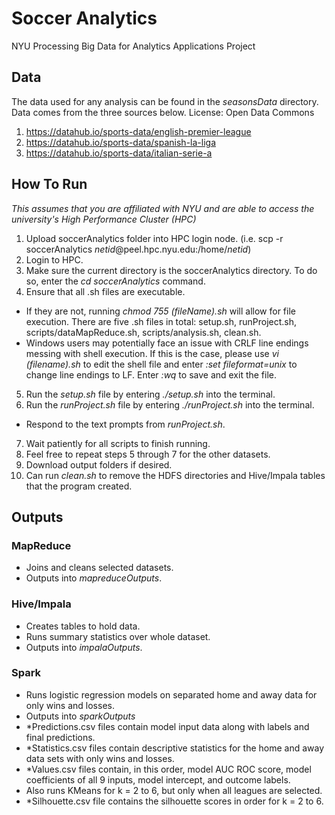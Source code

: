 # Soccer Analytics
NYU Processing Big Data for Analytics Applications Project

## Data
The data used for any analysis can be found in the *seasonsData* directory.
Data comes from the three sources below. License: Open Data Commons
1. https://datahub.io/sports-data/english-premier-league
2. https://datahub.io/sports-data/spanish-la-liga
3. https://datahub.io/sports-data/italian-serie-a

## How To Run
*This assumes that you are affiliated with NYU and are able to access the university's High Performance Cluster (HPC)*

1. Upload soccerAnalytics folder into HPC login node. (i.e. scp -r soccerAnalytics *netid*@peel.hpc.nyu.edu:/home/*netid*)
2. Login to HPC. 
3. Make sure the current directory is the soccerAnalytics directory. To do so, enter the *cd soccerAnalytics* command.
4. Ensure that all .sh files are executable. 
* If they are not, running *chmod 755 (fileName).sh* will allow for file execution. There are five .sh files in total: setup.sh, runProject.sh, scripts/dataMapReduce.sh, scripts/analysis.sh, clean.sh.
* Windows users may potentially face an issue with CRLF line endings messing with shell execution. If this is the case, please use *vi (filename).sh* to edit the shell file and enter *:set fileformat=unix* to change  line endings to LF. Enter *:wq* to save and exit the file. 
5. Run the *setup.sh* file by entering *./setup.sh* into the terminal.
6. Run the *runProject.sh* file by entering *./runProject.sh* into the terminal.
* Respond to the text prompts from *runProject.sh*.
7. Wait patiently for all scripts to finish running.
8. Feel free to repeat steps 5 through 7 for the other datasets.
9. Download output folders if desired.
10. Can run *clean.sh* to remove the HDFS directories and Hive/Impala tables that the program created. 

## Outputs

### MapReduce
* Joins and cleans selected datasets.
* Outputs into *mapreduceOutputs*.

### Hive/Impala
* Creates tables to hold data.
* Runs summary statistics over whole dataset.
* Outputs into *impalaOutputs*.

### Spark
* Runs logistic regression models on separated home and away data for only wins and losses.
* Outputs into *sparkOutputs*
* \*Predictions.csv files contain model input data along with labels and final predictions.
* \*Statistics.csv files contain descriptive statistics for the home and away data sets with only wins and losses.
* \*Values.csv files contain, in this order, model AUC ROC score, model coefficients of all 9 inputs, model intercept, and outcome labels.
* Also runs KMeans for k = 2 to 6, but only when all leagues are selected.
* \*Silhouette.csv file contains the silhouette scores in order for k = 2 to 6.
